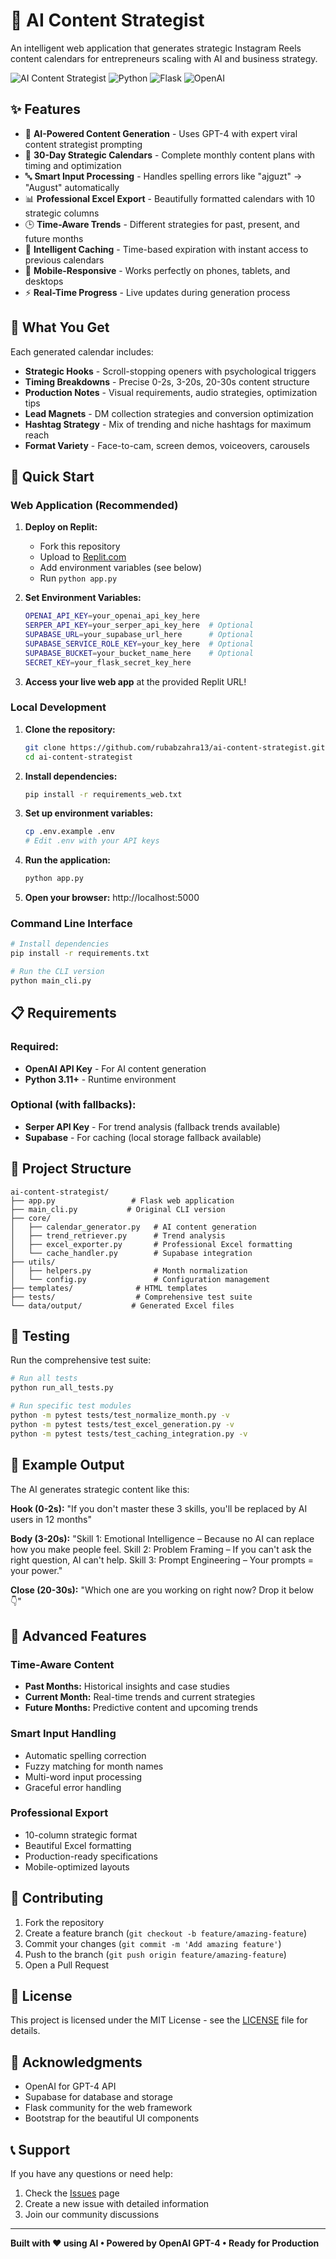 # 🚀 AI Content Strategist

An intelligent web application that generates strategic Instagram Reels content calendars for entrepreneurs scaling with AI and business strategy.

![AI Content Strategist](https://img.shields.io/badge/AI-Powered-blue) ![Python](https://img.shields.io/badge/Python-3.11+-green) ![Flask](https://img.shields.io/badge/Flask-Web%20App-red) ![OpenAI](https://img.shields.io/badge/OpenAI-GPT--4-orange)

## ✨ Features

- 🤖 **AI-Powered Content Generation** - Uses GPT-4 with expert viral content strategist prompting
- 📅 **30-Day Strategic Calendars** - Complete monthly content plans with timing and optimization
- 🔤 **Smart Input Processing** - Handles spelling errors like "ajguzt" → "August" automatically
- 📊 **Professional Excel Export** - Beautifully formatted calendars with 10 strategic columns
- 🕒 **Time-Aware Trends** - Different strategies for past, present, and future months
- 💾 **Intelligent Caching** - Time-based expiration with instant access to previous calendars
- 📱 **Mobile-Responsive** - Works perfectly on phones, tablets, and desktops
- ⚡ **Real-Time Progress** - Live updates during generation process

## 🎯 What You Get

Each generated calendar includes:

- **Strategic Hooks** - Scroll-stopping openers with psychological triggers
- **Timing Breakdowns** - Precise 0-2s, 3-20s, 20-30s content structure
- **Production Notes** - Visual requirements, audio strategies, optimization tips
- **Lead Magnets** - DM collection strategies and conversion optimization
- **Hashtag Strategy** - Mix of trending and niche hashtags for maximum reach
- **Format Variety** - Face-to-cam, screen demos, voiceovers, carousels

## 🚀 Quick Start

### Web Application (Recommended)

1. **Deploy on Replit:**
   - Fork this repository
   - Upload to [Replit.com](https://replit.com)
   - Add environment variables (see below)
   - Run `python app.py`

2. **Set Environment Variables:**
   ```bash
   OPENAI_API_KEY=your_openai_api_key_here
   SERPER_API_KEY=your_serper_api_key_here  # Optional
   SUPABASE_URL=your_supabase_url_here      # Optional
   SUPABASE_SERVICE_ROLE_KEY=your_key_here  # Optional
   SUPABASE_BUCKET=your_bucket_name_here    # Optional
   SECRET_KEY=your_flask_secret_key_here
   ```

3. **Access your live web app** at the provided Replit URL!

### Local Development

1. **Clone the repository:**
   ```bash
   git clone https://github.com/rubabzahra13/ai-content-strategist.git
   cd ai-content-strategist
   ```

2. **Install dependencies:**
   ```bash
   pip install -r requirements_web.txt
   ```

3. **Set up environment variables:**
   ```bash
   cp .env.example .env
   # Edit .env with your API keys
   ```

4. **Run the application:**
   ```bash
   python app.py
   ```

5. **Open your browser:** http://localhost:5000

### Command Line Interface

```bash
# Install dependencies
pip install -r requirements.txt

# Run the CLI version
python main_cli.py
```

## 📋 Requirements

### Required:
- **OpenAI API Key** - For AI content generation
- **Python 3.11+** - Runtime environment

### Optional (with fallbacks):
- **Serper API Key** - For trend analysis (fallback trends available)
- **Supabase** - For caching (local storage fallback available)

## 🔧 Project Structure

```
ai-content-strategist/
├── app.py                 # Flask web application
├── main_cli.py           # Original CLI version
├── core/
│   ├── calendar_generator.py   # AI content generation
│   ├── trend_retriever.py      # Trend analysis
│   ├── excel_exporter.py       # Professional Excel formatting
│   └── cache_handler.py        # Supabase integration
├── utils/
│   ├── helpers.py              # Month normalization
│   └── config.py               # Configuration management
├── templates/              # HTML templates
├── tests/                  # Comprehensive test suite
└── data/output/           # Generated Excel files
```

## 🧪 Testing

Run the comprehensive test suite:

```bash
# Run all tests
python run_all_tests.py

# Run specific test modules
python -m pytest tests/test_normalize_month.py -v
python -m pytest tests/test_excel_generation.py -v
python -m pytest tests/test_caching_integration.py -v
```

## 🎨 Example Output

The AI generates strategic content like this:

**Hook (0-2s):** "If you don't master these 3 skills, you'll be replaced by AI users in 12 months"

**Body (3-20s):** "Skill 1: Emotional Intelligence – Because no AI can replace how you make people feel. Skill 2: Problem Framing – If you can't ask the right question, AI can't help. Skill 3: Prompt Engineering – Your prompts = your power."

**Close (20-30s):** "Which one are you working on right now? Drop it below 👇"

## 🌟 Advanced Features

### Time-Aware Content
- **Past Months:** Historical insights and case studies
- **Current Month:** Real-time trends and current strategies  
- **Future Months:** Predictive content and upcoming trends

### Smart Input Handling
- Automatic spelling correction
- Fuzzy matching for month names
- Multi-word input processing
- Graceful error handling

### Professional Export
- 10-column strategic format
- Beautiful Excel formatting
- Production-ready specifications
- Mobile-optimized layouts

## 🤝 Contributing

1. Fork the repository
2. Create a feature branch (`git checkout -b feature/amazing-feature`)
3. Commit your changes (`git commit -m 'Add amazing feature'`)
4. Push to the branch (`git push origin feature/amazing-feature`)
5. Open a Pull Request

## 📄 License

This project is licensed under the MIT License - see the [LICENSE](LICENSE) file for details.

## 🙏 Acknowledgments

- OpenAI for GPT-4 API
- Supabase for database and storage
- Flask community for the web framework
- Bootstrap for the beautiful UI components

## 📞 Support

If you have any questions or need help:

1. Check the [Issues](https://github.com/rubabzahra13/ai-content-strategist/issues) page
2. Create a new issue with detailed information
3. Join our community discussions

---

**Built with ❤️ using AI • Powered by OpenAI GPT-4 • Ready for Production**